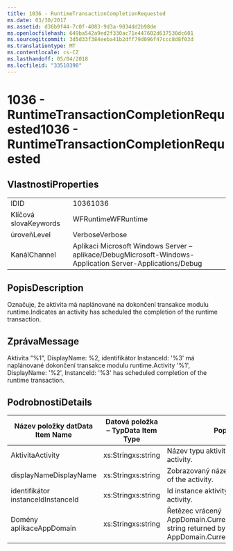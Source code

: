 ```yaml
---
title: 1036 - RuntimeTransactionCompletionRequested
ms.date: 03/30/2017
ms.assetid: d36b9f44-7c0f-4083-9d3a-9034dd2b98de
ms.openlocfilehash: 649ba542a9ed2f330ac71e447602d637530dc601
ms.sourcegitcommit: 3d5d33f384eeba41b2dff79d096f47ccc8d8f03d
ms.translationtype: MT
ms.contentlocale: cs-CZ
ms.lasthandoff: 05/04/2018
ms.locfileid: "33510390"
---
```

# <a name="1036---runtimetransactioncompletionrequested"></a><span data-ttu-id="af3ff-102">1036 - RuntimeTransactionCompletionRequested</span><span class="sxs-lookup"><span data-stu-id="af3ff-102">1036 - RuntimeTransactionCompletionRequested</span></span>
## <a name="properties"></a><span data-ttu-id="af3ff-103">Vlastnosti</span><span class="sxs-lookup"><span data-stu-id="af3ff-103">Properties</span></span>  
  
|||  
|-|-|  
|<span data-ttu-id="af3ff-104">ID</span><span class="sxs-lookup"><span data-stu-id="af3ff-104">ID</span></span>|<span data-ttu-id="af3ff-105">1036</span><span class="sxs-lookup"><span data-stu-id="af3ff-105">1036</span></span>|  
|<span data-ttu-id="af3ff-106">Klíčová slova</span><span class="sxs-lookup"><span data-stu-id="af3ff-106">Keywords</span></span>|<span data-ttu-id="af3ff-107">WFRuntime</span><span class="sxs-lookup"><span data-stu-id="af3ff-107">WFRuntime</span></span>|  
|<span data-ttu-id="af3ff-108">úroveň</span><span class="sxs-lookup"><span data-stu-id="af3ff-108">Level</span></span>|<span data-ttu-id="af3ff-109">Verbose</span><span class="sxs-lookup"><span data-stu-id="af3ff-109">Verbose</span></span>|  
|<span data-ttu-id="af3ff-110">Kanál</span><span class="sxs-lookup"><span data-stu-id="af3ff-110">Channel</span></span>|<span data-ttu-id="af3ff-111">Aplikaci Microsoft Windows Server – aplikace/Debug</span><span class="sxs-lookup"><span data-stu-id="af3ff-111">Microsoft-Windows-Application Server-Applications/Debug</span></span>|  
  
## <a name="description"></a><span data-ttu-id="af3ff-112">Popis</span><span class="sxs-lookup"><span data-stu-id="af3ff-112">Description</span></span>  
 <span data-ttu-id="af3ff-113">Označuje, že aktivita má naplánované na dokončení transakce modulu runtime.</span><span class="sxs-lookup"><span data-stu-id="af3ff-113">Indicates an activity has scheduled the completion of the runtime transaction.</span></span>  
  
## <a name="message"></a><span data-ttu-id="af3ff-114">Zpráva</span><span class="sxs-lookup"><span data-stu-id="af3ff-114">Message</span></span>  
 <span data-ttu-id="af3ff-115">Aktivita "%1", DisplayName: %2, identifikátor InstanceId: '%3' má naplánované dokončení transakce modulu runtime.</span><span class="sxs-lookup"><span data-stu-id="af3ff-115">Activity '%1', DisplayName: '%2', InstanceId: '%3' has scheduled completion of the runtime transaction.</span></span>  
  
## <a name="details"></a><span data-ttu-id="af3ff-116">Podrobnosti</span><span class="sxs-lookup"><span data-stu-id="af3ff-116">Details</span></span>  
  
|<span data-ttu-id="af3ff-117">Název položky dat</span><span class="sxs-lookup"><span data-stu-id="af3ff-117">Data Item Name</span></span>|<span data-ttu-id="af3ff-118">Datová položka – Typ</span><span class="sxs-lookup"><span data-stu-id="af3ff-118">Data Item Type</span></span>|<span data-ttu-id="af3ff-119">Popis</span><span class="sxs-lookup"><span data-stu-id="af3ff-119">Description</span></span>|  
|--------------------|--------------------|-----------------|  
|<span data-ttu-id="af3ff-120">Aktivita</span><span class="sxs-lookup"><span data-stu-id="af3ff-120">Activity</span></span>|<span data-ttu-id="af3ff-121">xs:String</span><span class="sxs-lookup"><span data-stu-id="af3ff-121">xs:string</span></span>|<span data-ttu-id="af3ff-122">Název typu aktivity.</span><span class="sxs-lookup"><span data-stu-id="af3ff-122">The type name of the activity.</span></span>|  
|<span data-ttu-id="af3ff-123">displayName</span><span class="sxs-lookup"><span data-stu-id="af3ff-123">DisplayName</span></span>|<span data-ttu-id="af3ff-124">xs:String</span><span class="sxs-lookup"><span data-stu-id="af3ff-124">xs:string</span></span>|<span data-ttu-id="af3ff-125">Zobrazovaný název aktivity.</span><span class="sxs-lookup"><span data-stu-id="af3ff-125">The display name of the activity.</span></span>|  
|<span data-ttu-id="af3ff-126">identifikátor instanceId</span><span class="sxs-lookup"><span data-stu-id="af3ff-126">InstanceId</span></span>|<span data-ttu-id="af3ff-127">xs:String</span><span class="sxs-lookup"><span data-stu-id="af3ff-127">xs:string</span></span>|<span data-ttu-id="af3ff-128">Id instance aktivity.</span><span class="sxs-lookup"><span data-stu-id="af3ff-128">The instance id of the activity.</span></span>|  
|<span data-ttu-id="af3ff-129">Domény aplikace</span><span class="sxs-lookup"><span data-stu-id="af3ff-129">AppDomain</span></span>|<span data-ttu-id="af3ff-130">xs:String</span><span class="sxs-lookup"><span data-stu-id="af3ff-130">xs:string</span></span>|<span data-ttu-id="af3ff-131">Řetězec vrácený AppDomain.CurrentDomain.FriendlyName.</span><span class="sxs-lookup"><span data-stu-id="af3ff-131">The string returned by AppDomain.CurrentDomain.FriendlyName.</span></span>|
